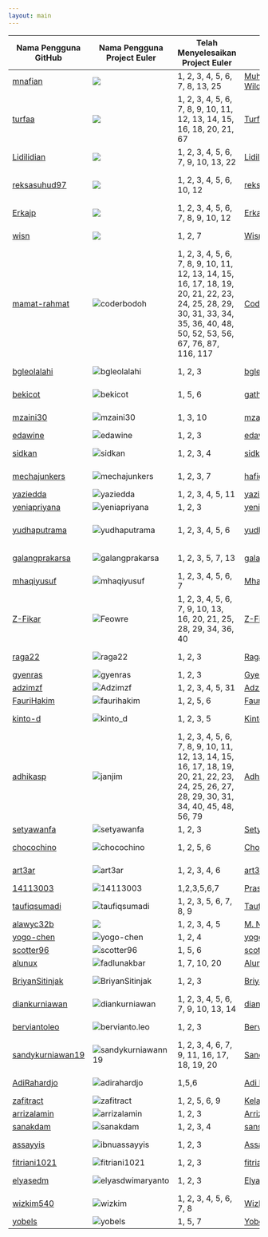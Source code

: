 ```yaml
---
layout: main
---
```

| Nama Pengguna GitHub          | Nama Pengguna Project Euler     | Telah Menyelesaikan Project Euler | Nama Pengguna Wikimedia | Pengguna Stackoverflow ID | Repositori di Github
| ----------------------------- | ------------------------------- | --------------------------------- | ----------------------- | ------------------------- | --------------------
| [mnafian](https://mnafian.github.io) | ![](http://projecteuler.net/profile/mnafian.png) | 1, 2, 3, 4, 5, 6, 7, 8, 13, 25 | [Muhammad Nafian Wildana](https://id.wikipedia.org/wiki/Pengguna:Muhammad_Nafian_Wildana) | ![Nafian Wildana](http://stackoverflow.com/users/flair/2376142.png) | [mnafian/ImageEffectFilter](https://github.com/mnafian/ImageEffectFilter)
| [turfaa](https://turfaa.github.io) | ![](http://projecteuler.net/profile/kingfalcon.png) | 1,  2, 3, 4, 5, 6, 7, 8, 9, 10, 11, 12, 13, 14, 15, 16, 18, 20, 21, 67  | [Turfaa](https://id.wikipedia.org/wiki/Pengguna:Turfaa) | ![Turfa Auliarachman](http://stackoverflow.com/users/flair/6877418.png) | [carpedm20/LINE](https://github.com/carpedm20/LINE)
| [Lidilidian](https://Lidilidian.github.io) | ![](http://projecteuler.net/profile/Lidilidian.png) | 1, 2, 3, 4, 5, 6, 7, 9, 10, 13, 22  | [Lidilidian](https://id.wikipedia.org/wiki/Pengguna:Lidilidian) | ![Arie Kurniawan](http://stackoverflow.com/users/flair/6893649.png) | [whatwg/html](https://github.com/whatwg/html)
| [reksasuhud97](https://reksasuhud97.github.io) | ![](http://projecteuler.net/profile/reksasuhud97.png) | 1, 2, 3, 4, 5, 6, 10, 12  | [reksasuhud](https://id.wikipedia.org/wiki/Pengguna:Reksasuhud) | ![Reksa Suhud Tri Atmojo](http://stackoverflow.com/users/flair/6258964.png) | [lipis/bootstrap-social](https://github.com/lipis/bootstrap-social)
|[Erkajp](https://erkajp.github.io) | ![](http://projecteuler.net/profile/erka.png) | 1, 2, 3, 4, 5, 6, 7, 8, 9, 10, 12 | [Erkajp](https://id.wikipedia.org/wiki/Pengguna:Erkajp) | ![erkajp](http://stackoverflow.com/users/flair/6859345.png) | [fundon/vue-admin](https://github.com/fundon/vue-admin)
| [wisn](https://wisn.github.io/) | ![](https://projecteuler.net/profile/wisn.png) | 1, 2, 7 | [Wisnu Adi Nurcahyo](https://id.wikipedia.org/wiki/Pengguna:Wisnu_Adi_Nurcahyo) | ![Wisnu Adi Nurcahyo](https://stackoverflow.com/users/flair/6914498.png) | [ehotinger/HackerRank](https://github.com/ehotinger/HackerRank)
| [mamat-rahmat](https://mamat-rahmat.github.io/) | ![coderbodoh](https://projecteuler.net/profile/coderbodoh.png) | 1, 2, 3, 4, 5, 6, 7, 8, 9, 10, 11, 12, 13, 14, 15, 16, 17, 18, 19, 20, 21, 22, 23, 24, 25, 28, 29, 30, 31, 33, 34, 35, 36, 40, 48, 50, 52, 53, 56, 67, 76, 87, 116, 117 | [Coderbodoh](https://id.wikipedia.org/wiki/Pengguna:Coderbodoh) | ![Mamat Rahmat](http://stackoverflow.com/users/flair/5411297.png) | [lnishan/awesome-competitive-programming](https://github.com/lnishan/awesome-competitive-programming)
| [bgleolalahi](https://bgleolalahi.github.io) | ![bgleolalahi](https://projecteuler.net/profile/bgleolalahi.png) | 1, 2, 3 | [bgleolalahi](https://id.wikipedia.org/wiki/Pengguna:Bgleolalahi) | ![bgleolalahi](http://stackoverflow.com/users/flair/6935591.png) | [stephentuso/welcome-android](https://github.com/stephentuso/welcome-android)
| [bekicot](https://bekicot.github.io) | ![bekicot](https://projecteuler.net/profile/siswanto.png) | 1, 5, 6 | [gathalyconum](https://id.wikipedia.org/wiki/Pengguna:gathalyconum) | ![bekicot](http://stackoverflow.com/users/flair/3034747.png) | [detailyang/awesome-cheatsheet](https://github.com/detailyang/awesome-cheatsheet/commit/402fa5574a601c1562c28f85ff70215b78c7e310)
| [mzaini30](http://mzaini30.github.io/) | ![mzaini30](https://projecteuler.net/profile/mzaini30.png) | 1, 3, 10 | [mzaini30](https://id.wikipedia.org/wiki/Pengguna:Mzaini30) | ![muhammad-zaini](http://stackoverflow.com/users/flair/5131738.png) | [inaka/elvis](https://github.com/inaka/elvis)
| [edawine](https://edawine.github.io/) | ![edawine](https://projecteuler.net/profile/edawine.png) | 1, 2, 3 | [edawine](https://id.wikipedia.org/wiki/Pengguna:Edawine) | ![edawine](http://stackoverflow.com/users/flair/6912377.png) | [TheAlgorithms/Python](https://github.com/TheAlgorithms/Python)
| [sidkan](https://sidkan.github.io/) | ![sidkan](https://projecteuler.net/profile/sidkan.png) | 1, 2, 3, 4 | [sidkan](https://id.wikipedia.org/wiki/Pengguna:Sidkan) | ![HAKIM IRFAN](http://stackoverflow.com/users/flair/5597858.png) | [OmerShapira/Syntactic](https://github.com/OmerShapira/Syntactic)
| [mechajunkers](https://mechajunkers.github.io/) | ![mechajunkers](https://projecteuler.net/profile/mechajunkers.png) | 1, 2, 3, 7 | [hafidhfikri](https://id.wikipedia.org/wiki/Pengguna:Hafidhfikri) | ![Hafidh Fikri Rasyid](http://stackoverflow.com/users/flair/6940281.png) | [philsturgeon/dbad](https://github.com/philsturgeon/dbad)
| [yaziedda](https://yaziedda.github.io/) | ![yaziedda](https://projecteuler.net/profile/yaziedda.png) | 1, 2, 3, 4, 5, 11 | [yaziedda](https://id.wikipedia.org/wiki/Pengguna:Yaziedda) | ![yaziedda](http://stackoverflow.com/users/flair/5408944.png) | [baoyachi/StepView](https://github.com/baoyachi/StepView)
| [yeniapriyana](https://yeniapriyana.github.io/) | ![yeniapriyana](https://projecteuler.net/profile/yeniapriyana.png) | 1, 2, 3| [yeniapriyana](https://id.wikipedia.org/wiki/Pengguna:Yeniapriyana) | ![yeniapriyana](http://stackoverflow.com/users/flair/6953167.png) | [unila/unila.github.io](https://github.com/unila/unila.github.io)
| [yudhaputrama](https://yudhaputrama.github.io/) | ![yudhaputrama](https://projecteuler.net/profile/yudhaputrama.png) | 1, 2, 3, 4, 5, 6 | [yudhaputrama](https://id.wikipedia.org/wiki/Pengguna:YudhaPutrama) | ![Kurniawan Yudha Putrama](http://stackoverflow.com/users/flair/6862611.png) | [endymuhardin/belajarGit](https://github.com/endymuhardin/belajarGit)
| [galangprakarsa](https://galangprakarsa.github.io) | ![galangprakarsa](https://projecteuler.net/profile/galangprakarsa.png) | 1, 2, 3, 5, 7, 13 | [galangprakarsa](https://id.wikipedia.org/wiki/Pengguna:Galang_Aji_Prakarsa) | ![galang-prakarsa](https://stackoverflow.com/users/flair/7001419.png) | [unila/unila.github.io](https://github.com/unila/unila.github.io)
| [mhaqiyusuf](https://mhaqiyusuf.github.io/) | ![mhaqiyusuf](https://projecteuler.net/profile/mhaqiyusuf.png) | 1, 2, 3, 4, 5, 6, 7| [Mhaqiyusuf](https://id.wikipedia.org/wiki/Pengguna:Mhaqiyusuf) | ![mhaqiyusuf](http://stackoverflow.com/users/flair/6952857.png) | [unila/unila.github.io](https://github.com/unila/unila.github.io)
| [Z-Fikar](https://z-fikar.github.io) | ![Feowre](https://projecteuler.net/profile/Feowre.png) | 1, 2, 3, 4, 5, 6, 7, 9, 10, 13, 16, 20, 21, 25, 28, 29, 34, 36, 40 | [Z-Fikar](https://id.wikipedia.org/wiki/Pengguna:Z-Fikar) | ![Z-Fikar](http://stackoverflow.com/users/flair/7011581.png?theme=dark) | [endymuhardin/belajarGit](https://github.com/endymuhardin/belajarGit)
| [raga22](https://raga22.github.io/) | ![raga22](https://projecteuler.net/profile/raga22.png) | 1, 2, 3 | [RagaPutra](https://id.wikipedia.org/wiki/Pengguna:RagaPutra) | ![ragap](http://stackoverflow.com/users/flair/7018175.png) | [daneden/sublime-css-completions](https://github.com/daneden/sublime-css-completions)
| [gyenras](https://gyenras.github.io/) | ![gyenras](https://projecteuler.net/profile/gyenras.png) | 1, 2, 3 | [Gyen_Yanuar_Mumpuni](https://id.wikipedia.org/wiki/Pengguna:Gyen_Yanuar_Mumpuni) | ![gyenras](http://stackoverflow.com/users/flair/7026993.png) | [unila/unila.github.io](https://github.com/unila/unila.github.io)
| [adzimzf](https://adzimzf.github.io) | ![Adzimzf](https://projecteuler.net/profile/Adzimzf.png) | 1, 2, 3, 4, 5, 31 | [Adzimzf](https://id.wikipedia.org/wiki/Pengguna:Adzimzf) | ![Adzimzf](http://stackoverflow.com/users/flair/6926677.png) | [almasaeed2010/AdminLTE](https://github.com/almasaeed2010/AdminLTE)
| [FauriHakim](https://faurihakim.github.io/) | ![faurihakim](https://projecteuler.net/profile/faurihakim.png) | 1, 2, 5, 6 | [Faurihakim](https://id.wikipedia.org/wiki/Pengguna:Faurihakim) | ![faurihakim](http://stackoverflow.com/users/flair/6090364.png) | [beginor/DesignPatterns](https://github.com/beginor/DesignPatterns)
| [kinto-d](https://kinto-d.github.io/) | ![kinto_d](https://projecteuler.net/profile/kinto_d.png) | 1, 2, 3, 5 | [Kinto-d](https://id.wikipedia.org/wiki/Pengguna:Kinto-d) | ![kinto_d](http://stackoverflow.com/users/flair/6598386.png) | [detailyang/awesome-cheatsheet](https://github.com/detailyang/awesome-cheatsheet)
| [adhikasp](https://adhikasp.github.io) | ![janjim](http://projecteuler.net/profile/janjim.png) | 1, 2, 3, 4, 5, 6, 7, 8, 9, 10, 11, 12, 13, 14, 15, 16, 17, 18, 19, 20, 21, 22, 23, 24, 25, 26, 27, 28, 29, 30, 31, 34, 40, 45, 48, 56, 79 | [Adhikasp](https://id.wikipedia.org/wiki/Pengguna:Adhikasp) | ![Adhika Setya Pramudita](http://stackoverflow.com/users/flair/4504053.png) | [GitIndonesia/awesome-indonesia-repo](https://github.com/GitIndonesia/awesome-indonesia-repo)
| [setyawanfa](https://setyawanfa.github.io) | ![setyawanfa](https://projecteuler.net/profile/setyawanfa.png) | 1, 2, 3| [Setyawanfa](https://id.wikipedia.org/wiki/Pengguna:Setyawanfa) | ![setyawanfa](http://stackoverflow.com/users/flair/6948278.png) | [jelathro/C](https://github.com/jelathro/C)
| [chocochino](https://chocochino.github.io) | ![chocochino](https://projecteuler.net/profile/chocochino.png) | 1, 2, 5, 6| [Choc-chino](https://id.wikipedia.org/wiki/Pengguna:Choc-chino) | ![chocochino](http://stackoverflow.com/users/flair/7027491.png) | [ksaveljev/UVa-online-judge](https://github.com/ksaveljev/UVa-online-judge)
| [art3ar](https://art3ar.github.io) | ![art3ar](http://projecteuler.net/profile/art3ar.png) | 1,  2, 3, 4, 6|[art3ar-hsanuddin](https://id.wikipedia.org/wiki/Pengguna:art3ar-hsanuddin) | ![m-nur-hasanuddin](http://stackoverflow.com/users/flair/6952012.png) | [unila/unila.github.io](https://github.com/unila/unila.github.io)
| [14113003](https://14113003.github.io) | ![14113003](https://projecteuler.net/profile/14113003.png) | 1,2,3,5,6,7 | [Prasetyosudarji](https://id.wikipedia.org/wiki/Pengguna:Prasetyosudarji) | ![14113003](http://stackoverflow.com/users/flair/6876683.png) | [telegramdesktop/tdesktop](https://github.com/telegramdesktop/tdesktop)
| [taufiqsumadi](https://taufiqsumadi.github.io/) | ![taufiqsumadi](https://projecteuler.net/profile/taufiqsumadi.png) | 1, 2, 3, 5, 6, 7, 8, 9 | [TaufiqSumadi](https://id.wikipedia.org/wiki/Pengguna:Taufiqsumadi) | ![taufiqsumadi](http://stackoverflow.com/users/flair/7001105.png) | [unila/unila.github.io](https://github.com/unila/unila.github.io)
| [alawyc32b](https://alawyc32b.github.io) | ![](http://projecteuler.net/profile/alawyc32b.png) | 1, 2, 3, 4, 5 | [M. Nasrul Alawy](https://id.wikipedia.org/wiki/Pengguna:Alawyalphacsoft) | ![alawy](http://stackoverflow.com/users/flair/6247015.png) | [uikit/uikit](https://github.com/uikit/uikit)
| [yogo-chen](https://yogo-chen.github.io) | ![yogo-chen](https://projecteuler.net/profile/yogo-chen.png) | 1, 2, 4 |[yogo-chen](https://id.wikipedia.org/wiki/Pengguna:Yogo-chen) | ![yogo-chen](http://stackoverflow.com/users/flair/4022585.png) | [apereo/cas](https://github.com/apereo/cas)
| [scotter96](https://scotter96.github.io/) | ![scotter96](https://projecteuler.net/profile/scotter96.png) | 1, 5, 6 | [scotter96](https://id.wikipedia.org/wiki/Pengguna:Scotter96) | ![scotter96](http://stackoverflow.com/users/flair/6873123.png) | [endymuhardin/belajarGit](https://github.com/endymuhardin/belajarGit)
| [alunux](https://alunux.github.io/) | ![fadlunakbar](https://projecteuler.net/profile/fadlunakbar.png) | 1, 7, 10, 20 | [Alunux](https://id.wikipedia.org/wiki/Pengguna:Alunux) | ![alunux](http://stackoverflow.com/users/flair/7038665.png) | [pypingou/pagure](https://github.com/pypingou/pagure)
| [BriyanSitinjak](https://briyansitinjak.github.io) | ![BriyanSitinjak](https://projecteuler.net/profile/Briyan.png) | 1, 2, 3 | [BriyanSitinjak](https://id.wikipedia.org/wiki/Pengguna:Briyan_Sitinjak) | ![briyan-sitinjak](https://stackoverflow.com/users/flair/6953166.png) | [unila/unila.github.io](https://github.com/unila/unila.github.io)
| [diankurniawan](https://diankurniawan.github.io) | ![diankurniawan](https://projecteuler.net/profile/diankurniawan.png) | 1, 2, 3, 4, 5, 6, 7, 9, 10, 13, 14 | [diankurniawan](https://id.wikipedia.org/wiki/Pengguna:Diankurniawan) | ![dhyan-kurniawan](http://stackoverflow.com/users/flair/6910414.png) | [endymuhardin/belajarGit](https://github.com/endymuhardin/belajarGit)
| [berviantoleo](https://berviantoleo.github.io/) | ![bervianto.leo](https://projecteuler.net/profile/bervianto.leo.png) | 1, 2, 3 | [Bervianto.leo](https://id.wikipedia.org/wiki/Pengguna:Bervianto.leo) | ![bervianto-leo-pratama](http://stackoverflow.com/users/flair/6948591.png) | [evhf/free-programming-books](https://github.com/vhf/free-programming-books)
| [sandykurniawan19](https://sandykurniawan19.github.io) | ![sandykurniawann19](https://projecteuler.net/profile/sandykurniawann19.png) | 1, 2, 3, 4, 6, 7, 9, 11, 16, 17, 18, 19, 20 | [Sandykurniawann19](https://id.wikipedia.org/wiki/Pengguna:Sandykurniawann19) | ![sandy-kurniawan](http://stackoverflow.com/users/flair/6907326.png) | [osmdroid/osmdroid](https://github.com/osmdroid/osmdroid)
| [AdiRahardjo](https://adirahardjo.github.io/)         | ![adirahardjo](https://projecteuler.net/profile/adirahardjo.png)     | 1,5,6 | [Adi Rahardjo](https://id.wikipedia.org/wiki/Pengguna:Adi_rahardjo) | ![Adi Sapto Raharjo](http://stackoverflow.com/users/flair/7040912.png) |[graemeg/lazarus](https://github.com/graemeg/lazarus)
| [zafitract](https://zafitract.github.io/) | ![zafitract](https://projecteuler.net/profile/zafitract.png) | 1, 2, 5, 6, 9 | [Kelanamalam](https://id.wikipedia.org/wiki/Pengguna:Kelanamalam) | ![zafitract](http://stackoverflow.com/users/flair/7041148.png?theme=dark) | [ehotinger/HackerRank](https://github.com/ehotinger/HackerRank)
| [arrizalamin](https://arrizalamin.github.io) | ![arrizalamin](https://projecteuler.net/profile/arrizalamin.png) | 1, 2, 3 | [Arrizalamin](https://id.wikipedia.org/wiki/Pengguna:Arrizalamin) | ![arrizal-amin](http://stackoverflow.com/users/flair/1941861.png) | [agaue/agaue](https://github.com/agaue/agaue)
| [sanakdam](https://sanakdam.github.io) | ![sanakdam](https://projecteuler.net/profile/sanakdam.png) | 1, 2, 3, 4 | [sansayidulakdamaugusta](https://id.wikipedia.org/wiki/Pengguna:San_Sayidul_Akdam_Augusta) | ![sanakdam](http://stackoverflow.com/users/flair/7040935.png) | [arrizalamin/MediumPress](https://github.com/arrizalamin/MediumPress)
| [assayyis](https://assayyis.github.io) | ![ibnuassayyis](https://projecteuler.net/profile/ibnuassayyis.png) | 1, 2, 3 | [Assayyis](https://id.wikipedia.org/wiki/Pengguna:Assayyis) | ![ibnu-assayyis](http://stackoverflow.com/users/flair/7039963.png) | [arrizalamin/MediumPress](https://github.com/arrizalamin/MediumPress)
| [fitriani1021](https://github.com/fitriani1021/fitriani1021.github.io) | ![fitriani1021](https://projecteuler.net/profile/fitriani1021.png) | 1, 2, 3 | [fitriani](https://id.wikipedia.org/wiki/Pengguna:Fitriani1021) | ![fitriani](https://stackoverflow.com/users/flair/7025630.png) | [unila/unila.github.io](https://github.com/unila/unila.github.io)
| [elyasedm](https://elyasedm.github.io) | ![elyasdwimaryanto](http://projecteuler.net/profile/elyasdwimaryanto.png) | 1,  2, 3| [Elyas-Dwi-Maryanto](https://id.wikipedia.org/wiki/Pengguna:Elyas_Dwi_Maryanto) | ![elyas-dwi-maryanto](http://stackoverflow.com/users/flair/7034423.png) | [unila/unila.github.io](https://github.com/unila/unila.github.io)
| [wizkim540](https://wizkim540.github.io/) | ![wizkim](https://projecteuler.net/profile/wizkim.png) | 1, 2, 3, 4, 5, 6, 7, 8 | [WizKim](https://id.wikipedia.org/wiki/Pengguna:WizKim) | ![Kim](http://stackoverflow.com/users/flair/7034538.png) | [ksaveljev/UVa-online-judge](https://github.com/ksaveljev/UVa-online-judge)
| [yobels](https://yobels.github.io) | ![yobels](https://projecteuler.net/profile/yobels.png) | 1, 5, 7 | [Yobelss](https://id.wikipedia.org/wiki/Pengguna:Yobelss) | ![Bella Aprilia](https://stackoverflow.com/users/flair/7042724.png) |  [hakimel/css](https://github.com/hakimel/css)
